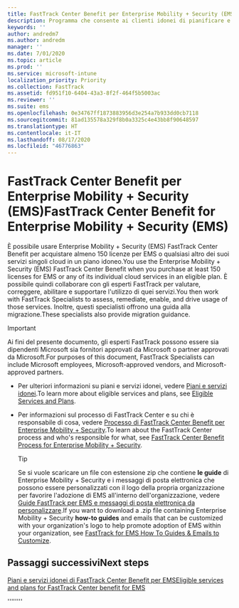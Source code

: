 ```yaml
---
title: FastTrack Center Benefit per Enterprise Mobility + Security (EMS)
description: Programma che consente ai clienti idonei di pianificare e distribuire Intune e Azure Active Directory Premium
keywords: ''
author: andredm7
ms.author: andredm
manager: ''
ms.date: 7/01/2020
ms.topic: article
ms.prod: ''
ms.service: microsoft-intune
localization_priority: Priority
ms.collection: FastTrack
ms.assetid: fd951f10-6404-43a3-8f2f-464f5b5003ac
ms.reviewer: ''
ms.suite: ems
ms.openlocfilehash: 0e34767ff1873883956d3e254a7b933dd0cb7118
ms.sourcegitcommit: 81ad135578a329f8b0a3325c4e43bb8f90648597
ms.translationtype: HT
ms.contentlocale: it-IT
ms.lasthandoff: 08/17/2020
ms.locfileid: "46776863"
---
```

# <a name="fasttrack-center-benefit-for-enterprise-mobility--security-ems"></a><span data-ttu-id="3016a-103">FastTrack Center Benefit per Enterprise Mobility + Security (EMS)</span><span class="sxs-lookup"><span data-stu-id="3016a-103">FastTrack Center Benefit for Enterprise Mobility + Security (EMS)</span></span>

<span data-ttu-id="3016a-104">È possibile usare Enterprise Mobility + Security (EMS) FastTrack Center Benefit per acquistare almeno 150 licenze per EMS o qualsiasi altro dei suoi servizi singoli cloud in un piano idoneo.</span><span class="sxs-lookup"><span data-stu-id="3016a-104">You use the Enterprise Mobility + Security (EMS) FastTrack Center Benefit when you purchase at least 150 licenses for EMS or any of its individual cloud services in an eligible plan.</span></span> <span data-ttu-id="3016a-105">È possibile quindi collaborare con gli esperti FastTrack per valutare, correggere, abilitare e supportare l'utilizzo di quei servizi.</span><span class="sxs-lookup"><span data-stu-id="3016a-105">You then work with FastTrack Specialists to assess, remediate, enable, and drive usage of those services.</span></span> <span data-ttu-id="3016a-106">Inoltre, questi specialisti offrono una guida alla migrazione.</span><span class="sxs-lookup"><span data-stu-id="3016a-106">These specialists also provide migration guidance.</span></span> 

> [!IMPORTANT]
> <span data-ttu-id="3016a-107">Ai fini del presente documento, gli esperti FastTrack possono essere sia dipendenti Microsoft sia fornitori approvati da Microsoft o partner approvati da Microsoft.</span><span class="sxs-lookup"><span data-stu-id="3016a-107">For purposes of this document, FastTrack Specialists can include Microsoft employees, Microsoft-approved vendors, and Microsoft-approved partners.</span></span>

- <span data-ttu-id="3016a-108">Per ulteriori informazioni su piani e servizi idonei, vedere [Piani e servizi idonei](M365-eligible-services-and-plans-prior.md).</span><span class="sxs-lookup"><span data-stu-id="3016a-108">To learn more about eligible services and plans, see [Eligible Services and Plans](M365-eligible-services-and-plans-prior.md).</span></span>

- <span data-ttu-id="3016a-109">Per informazioni sul processo di FastTrack Center e su chi è responsabile di cosa, vedere [Processo di FastTrack Center Benefit per Enterprise Mobility + Security](EMS-fasttrack-process.md).</span><span class="sxs-lookup"><span data-stu-id="3016a-109">To learn about the FastTrack Center process and who's responsible for what, see [FastTrack Center Benefit Process for Enterprise Mobility + Security](EMS-fasttrack-process.md).</span></span>

    > [!TIP]
    > <span data-ttu-id="3016a-110">Se si vuole scaricare un file con estensione zip che contiene **le guide** di Enterprise Mobility + Security e i messaggi di posta elettronica che possono essere personalizzati con il logo della propria organizzazione per favorire l'adozione di EMS all'interno dell'organizzazione, vedere [Guide FastTrack per EMS e messaggi di posta elettronica da personalizzare](https://gallery.technet.microsoft.com/FastTrack-for-EMS-How-To-f170da4c).</span><span class="sxs-lookup"><span data-stu-id="3016a-110">If you want to download a .zip file containing Enterprise Mobility + Security **how-to guides** and emails that can be customized with your organization's logo to help promote adoption of EMS within your organization, see [FastTrack for EMS How To Guides & Emails to Customize](https://gallery.technet.microsoft.com/FastTrack-for-EMS-How-To-f170da4c).</span></span>

## <a name="next-steps"></a><span data-ttu-id="3016a-111">Passaggi successivi</span><span class="sxs-lookup"><span data-stu-id="3016a-111">Next steps</span></span>

[<span data-ttu-id="3016a-112">Piani e servizi idonei di FastTrack Center Benefit per EMS</span><span class="sxs-lookup"><span data-stu-id="3016a-112">Eligible services and plans for FastTrack Center benefit for EMS</span></span>](M365-eligible-services-and-plans.md)

<span data-ttu-id="3016a-113">''''</span><span class="sxs-lookup"><span data-stu-id="3016a-113">''''</span></span>